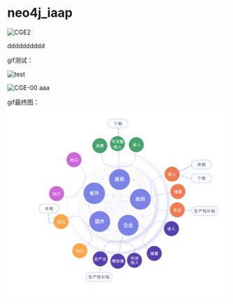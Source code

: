 # neo4j_iaap
![CGE2](https://user-images.githubusercontent.com/40756487/146851781-07d2f8e6-268c-4e34-aff0-8b6fcca07cc2.png)

dddddddddd


gif测试：

![test](https://user-images.githubusercontent.com/40756487/147048963-14ecafa2-65b7-4b6e-b30f-be0e9e51f9c3.gif)

![CGE-00](https://user-images.githubusercontent.com/40756487/147311813-42a6563a-cd48-4016-9830-370a0db62b63.png)
aaa


gif最终图：
![CGEfinal](CGE_final.gif)
